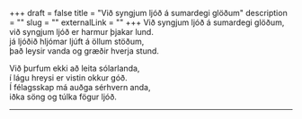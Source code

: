 +++
draft = false
title = "Við syngjum ljóð á sumardegi glöðum"
description = ""
slug = ""
externalLink = ""
+++
Við syngjum ljóð á sumardegi glöðum,  
við syngjum ljóð er harmur þjakar lund.  
já ljóðið hljómar ljúft á öllum stöðum,  
það leysir vanda og græðir hverja stund.  

Við þurfum ekki að leita sólarlanda,  
í lágu hreysi er vistin okkur góð.  
Í félagsskap má auðga sérhvern anda,  
iðka söng og túlka fögur ljóð.  

- - - -
